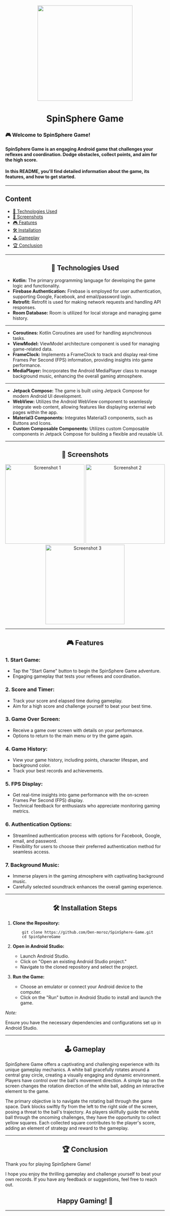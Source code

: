<div align="center"> <h1 > <img src=logo.png width="300" align="center"/></h1></div>
<div align="center"> <h1> SpinSphere Game </h1> </div>

### 🎮 Welcome to SpinSphere Game! 

#### SpinSphere Game is an engaging Android game that challenges your reflexes and coordination. Dodge obstacles, collect points, and aim for the high score.

#### In this README, you'll find detailed information about the game, its features, and how to get started.

<hr>

## Content
- [🚀 Technologies Used](#technologies-used)
- [📸 Screenshots](#screenshots)
- [🎮 Features](#features)
- [🛠 Installation](#installation)
- [🕹️ Gameplay](#gameplay)
- [🏆 Conclusion](#conclusion)

<hr>
<div id="technologies-used" align="center">
  <h2>🚀 Technologies Used</h2>
</div>

- **Kotlin:** The primary programming language for developing the game logic and functionality.
- **Firebase Authentication:** Firebase is employed for user authentication, supporting Google, Facebook, and email/password login.
- **Retrofit:** Retrofit is used for making network requests and handling API responses.
- **Room Database:** Room is utilized for local storage and managing game history.
<hr>

- **Coroutines:** Kotlin Coroutines are used for handling asynchronous tasks.
- **ViewModel:** ViewModel architecture component is used for managing game-related data.
- **FrameClock:** Implements a FrameClock to track and display real-time Frames Per Second (FPS) information, providing insights into game performance.
- **MediaPlayer:** Incorporates the Android MediaPlayer class to manage background music, enhancing the overall gaming atmosphere.
<hr>

- **Jetpack Compose:** The game is built using Jetpack Compose for modern Android UI development.
- **WebView:** Utilizes the Android WebView component to seamlessly integrate web content, allowing features like displaying external web pages within the app.
- **Material3 Components:** Integrates Material3 components, such as Buttons and Icons.
- **Custom Composable Components:** Utilizes custom Composable components in Jetpack Compose for building a flexible and reusable UI.

<hr>
<div id="screenshots" align="center">
  <h2>📸 Screenshots</h2>
</div>

<div align="center">
  <img src="screenshot1.png" alt="Screenshot 1" width="250"/>
  <img src="screenshot2.png" alt="Screenshot 2" width="250"/>
  <img src="screenshot3.png" alt="Screenshot 3" width="250"/>
</div>

<hr>
<div id="features" align="center">
  <h2 >🎮 Features</h2>
</div>

### 1. Start Game:

- Tap the "Start Game" button to begin the SpinSphere Game adventure.
- Engaging gameplay that tests your reflexes and coordination.

### 2. Score and Timer:

- Track your score and elapsed time during gameplay.
- Aim for a high score and challenge yourself to beat your best time.

### 3. Game Over Screen:

- Receive a game over screen with details on your performance.
- Options to return to the main menu or try the game again.

### 4. Game History:

- View your game history, including points, character lifespan, and background color.
- Track your best records and achievements.

### 5. FPS Display:

- Get real-time insights into game performance with the on-screen Frames Per Second (FPS) display.
- Technical feedback for enthusiasts who appreciate monitoring gaming metrics.

### 6. Authentication Options:

- Streamlined authentication process with options for Facebook, Google, email, and password.
- Flexibility for users to choose their preferred authentication method for seamless access.

### 7. Background Music:

- Immerse players in the gaming atmosphere with captivating background music.
- Carefully selected soundtrack enhances the overall gaming experience.

<hr>
<div id="installation" align="center">
  <h2 >🛠 Installation Steps</h2>
</div>

1. **Clone the Repository:**
   ```shell
       git clone https://github.com/Den-moroz/SpinSphere-Game.git
       cd SpinSphereGame
2. **Open in Android Studio:**

   - Launch Android Studio. 
   - Click on "Open an existing Android Studio project."
   - Navigate to the cloned repository and select the project.
   
3. **Run the Game:**

   - Choose an emulator or connect your Android device to the computer.
   - Click on the "Run" button in Android Studio to install and launch the game.
   
*Note:*

   Ensure you have the necessary dependencies and configurations set up in Android Studio.

<hr>
<div id="gameplay" align="center">
  <h2 >🕹️ Gameplay</h2>
</div>

SpinSphere Game offers a captivating and challenging experience with its unique gameplay mechanics. A white ball gracefully rotates around a central gray circle, creating a visually engaging and dynamic environment. Players have control over the ball's movement direction. A simple tap on the screen changes the rotation direction of the white ball, adding an interactive element to the game.

The primary objective is to navigate the rotating ball through the game space. Dark blocks swiftly fly from the left to the right side of the screen, posing a threat to the ball's trajectory. As players skillfully guide the white ball through the oncoming challenges, they have the opportunity to collect yellow squares. Each collected square contributes to the player's score, adding an element of strategy and reward to the gameplay.

<hr>
<div id="conclusion" align="center">
<h2 >🏆 Conclusion</h2>
</div>

Thank you for playing SpinSphere Game!

I hope you enjoy the thrilling gameplay and challenge yourself to beat your own records. If you have any feedback or suggestions, feel free to reach out.

<div align="center">
  <h2>Happy Gaming! 👾</h2>
</div>
<hr>
